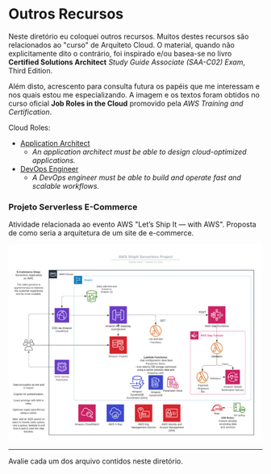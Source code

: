 # Outros Recursos

Neste diretório eu coloquei outros recursos. Muitos destes recursos são relacionados ao "curso" de Arquiteto Cloud. O material, quando não explicitamente dito o contrário, foi inspirado e/ou basea-se no livro **Certified Solutions Architect** _Study Guide
Associate (SAA-C02) Exam_, Third Edition.

Além disto, acrescento para consulta futura os papéis que me interessam e nos quais estou me especializando. A imagem e os textos foram obtidos no curso oficial **Job Roles in the Cloud** promovido pela _AWS Training and Certification_.

Cloud Roles:
- [Application Architect](Arquiteto.png)
  - _An application architect must be able to design cloud-optimized applications._
- [DevOps Engineer](DevOps.png)
  - _A DevOps engineer must be able to build and operate fast and scalable workflows._

### Projeto Serverless E-Commerce

Atividade relacionada ao evento AWS "Let’s Ship It — with AWS". Proposta de como seria a arquitetura de um site de e-commerce.

![](ShipIt%20AWS.png)

**********

Avalie cada um dos arquivo contidos neste diretório.